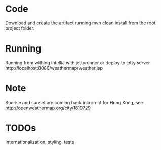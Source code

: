 # Code
Download and create the artifact running mvn clean install from the root project folder. 

# Running 
Running from withing IntelliJ with jettyrunner or deploy to jetty server
http://localhost:8080/weathermap/weather.jsp

# Note
Sunrise and sunset are coming back incorrect for Hong Kong, see http://openweathermap.org/city/1819729

# TODOs
Internationalization, styling, tests

